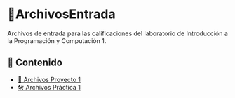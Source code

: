 # 📑ArchivosEntrada

Archivos de entrada para las calificaciones del laboratorio de Introducción a la Programación y Computación 1.

## 📌 Contenido

- [🤒 Archivos Proyecto 1](./Proyecto1/)
- [🛠️ Archivos Práctica 1](./Práctica1/)